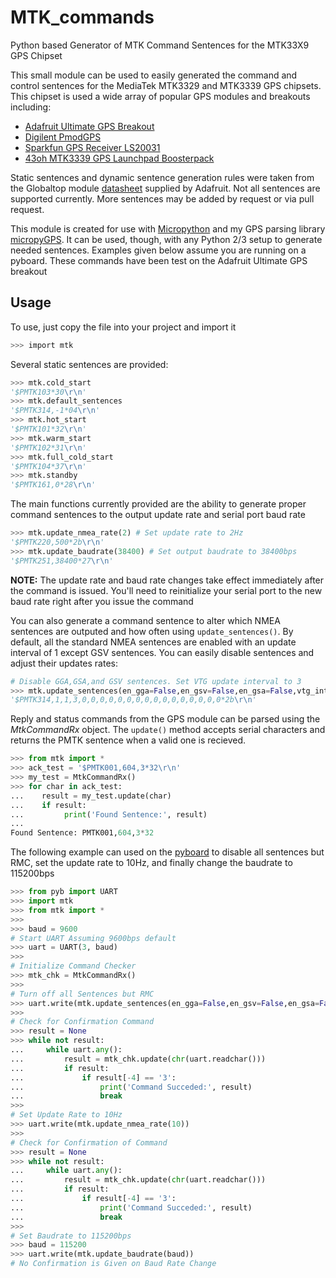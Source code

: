 # MTK_commands
Python based Generator of MTK Command Sentences for the MTK33X9 GPS Chipset

This small module can be used to easily generated the command and control sentences for the MediaTek MTK3329 and MTK3339
GPS chipsets. This chipset is used a wide array of popular GPS modules and breakouts including:

* [Adafruit Ultimate GPS Breakout]
* [Digilent PmodGPS]
* [Sparkfun GPS Receiver LS20031]
* [43oh MTK3339 GPS Launchpad Boosterpack]


Static sentences and dynamic sentence generation rules were taken from the Globaltop module [datasheet] supplied by Adafruit.
Not all sentences are supported currently. More sentences may be added by request or via pull request.

This module is created for use with [Micropython] and my GPS parsing library [micropyGPS]. It can be used, though, with any Python 2/3
setup to generate needed sentences. Examples given below assume you are running on a pyboard. These commands have been test on the Adafruit Ultimate GPS breakout

## Usage

To use, just copy the file into your project and import it

```sh
>>> import mtk
```

Several static sentences are provided:

```python
>>> mtk.cold_start
'$PMTK103*30\r\n'
>>> mtk.default_sentences
'$PMTK314,-1*04\r\n'
>>> mtk.hot_start
'$PMTK101*32\r\n'
>>> mtk.warm_start
'$PMTK102*31\r\n'
>>> mtk.full_cold_start
'$PMTK104*37\r\n'
>>> mtk.standby
'$PMTK161,0*28\r\n'
```

The main functions currently provided are the ability to generate proper command sentences to the output update rate and serial port baud rate

```python
>>> mtk.update_nmea_rate(2) # Set update rate to 2Hz
'$PMTK220,500*2b\r\n'
>>> mtk.update_baudrate(38400) # Set output baudrate to 38400bps
'$PMTK251,38400*27\r\n'
```

**NOTE:** The update rate and baud rate changes take effect immediately after the command is issued. You'll need to reinitialize your serial port to the new baud rate right after you issue the command

You can also generate a command sentence to alter which NMEA sentences are outputed and how often using `update_sentences()`. By default, all the standard NMEA sentences are enabled with an update interval of 1 except GSV sentences. You can easily disable sentences and adjust their updates rates:

```python
# Disable GGA,GSA,and GSV sentences. Set VTG update interval to 3
>>> mtk.update_sentences(en_gga=False,en_gsv=False,en_gsa=False,vtg_int=3)
'$PMTK314,1,1,3,0,0,0,0,0,0,0,0,0,0,0,0,0,0,0,0*2b\r\n'
```

Reply and status commands from the GPS module can be parsed using the *MtkCommandRx* object. The `update()` method accepts serial characters and returns the PMTK sentence when a valid one is recieved.
```python
>>> from mtk import *
>>> ack_test = '$PMTK001,604,3*32\r\n'
>>> my_test = MtkCommandRx()
>>> for char in ack_test:
...    result = my_test.update(char) 
...    if result:
...         print('Found Sentence:', result)       
...         
Found Sentence: PMTK001,604,3*32
```

The following example can used on the [pyboard] to disable all sentences but RMC, set the update rate to 10Hz, and finally change the baudrate to 115200bps
```python
>>> from pyb import UART
>>> import mtk
>>> from mtk import *
>>> 
>>> baud = 9600
# Start UART Assuming 9600bps default
>>> uart = UART(3, baud)
>>> 
# Initialize Command Checker
>>> mtk_chk = MtkCommandRx()
>>> 
# Turn off all Sentences but RMC
>>> uart.write(mtk.update_sentences(en_gga=False,en_gsv=False,en_gsa=False,en_vtg=False,en_gll=False))
>>> 
# Check for Confirmation Command
>>> result = None
>>> while not result:
...     while uart.any():
...         result = mtk_chk.update(chr(uart.readchar()))
...			if result:
...				if result[-4] == '3':
...					print('Command Succeded:', result)
...					break
>>> 
# Set Update Rate to 10Hz
>>> uart.write(mtk.update_nmea_rate(10))
>>> 
# Check for Confirmation of Command
>>> result = None
>>> while not result:
...		while uart.any():
...			result = mtk_chk.update(chr(uart.readchar()))
...			if result:
...				if result[-4] == '3':
...					print('Command Succeded:', result)
...					break
>>> 
# Set Baudrate to 115200bps
>>> baud = 115200
>>> uart.write(mtk.update_baudrate(baud))
# No Confirmation is Given on Baud Rate Change
```

[Adafruit Ultimate GPS Breakout]:http://www.adafruit.com/products/746
[Digilent PmodGPS]:https://www.digilentinc.com/Products/Detail.cfm?NavPath=2,401,1038&Prod=PMOD-GPS
[Sparkfun GPS Receiver LS20031]:https://www.sparkfun.com/products/8975
[43oh MTK3339 GPS Launchpad Boosterpack]:http://store.43oh.com/index.php?route=product/product&product_id=81
[datasheet]:http://www.adafruit.com/datasheets/PMTK_A11.pdf
[Micropython]:http://micropython.org/
[micropyGPS]:https://github.com/inmcm/micropyGPS
[pyboard]:http://docs.micropython.org/en/latest/quickref.html
